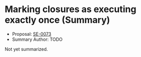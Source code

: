 # Marking closures as executing exactly once (Summary)

* Proposal: [SE-0073](https://github.com/apple/swift-evolution/blob/main/proposals/0073-noescape-once.md)
* Summary Author: TODO

Not yet summarized.
